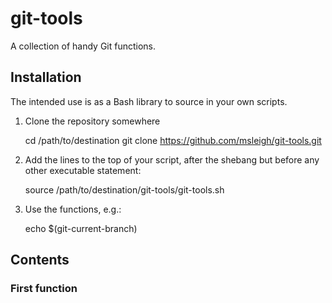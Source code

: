 # git-tools

A collection of handy Git functions.

## Installation

The intended use is as a Bash library to source in your own scripts.

1. Clone the repository somewhere

    cd /path/to/destination
    git clone https://github.com/msleigh/git-tools.git
1. Add the lines to the top of your script, after the shebang but before any
   other executable statement:

    source /path/to/destination/git-tools/git-tools.sh

1. Use the functions, e.g.:

    echo $(git-current-branch)

## Contents

### First function


